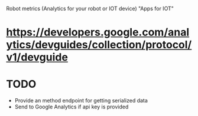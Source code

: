 Robot metrics (Analytics for your robot or IOT device) "Apps for IOT"

# https://developers.google.com/analytics/devguides/collection/protocol/v1/devguide

# TODO
- Provide an method endpoint for getting serialized data
- Send to Google Analytics if api key is provided
